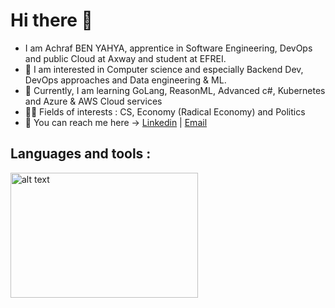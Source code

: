 # Hi there 👋

* I am Achraf BEN YAHYA, apprentice in Software Engineering, DevOps and public Cloud at Axway and student at EFREI.
* 👀 I am interested in Computer science and especially Backend Dev, DevOps approaches and Data engineering & ML.
* 📖 Currently, I am learning GoLang, ReasonML, Advanced c#, Kubernetes and Azure & AWS Cloud services
* 🕵️‍♂️ Fields of interests : CS, Economy (Radical Economy) and Politics
* 💼 You can reach me here -> [Linkedin](https://www.linkedin.com/in/achraf-ben-yahya-1397a61a1/) | [Email](www.google.com)


## Languages and tools :
<img src="[path/to/your/image.png](https://user-images.githubusercontent.com/59779853/222908265-ea2d4f73-d154-4f57-b759-d4d20d5402d4.png)" alt="alt text" width="300" height="200">
